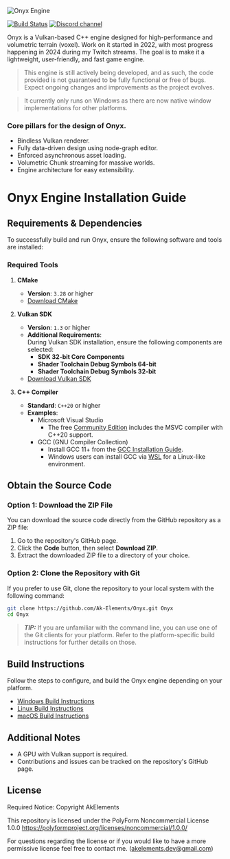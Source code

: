 ![Onyx Engine](https://github.com/user-attachments/assets/3580f4a8-11dc-4d0f-a9ea-1cfb58032908)

[![Build Status](https://github.com/Ak-Elements/onyx/workflows/build/badge.svg)](https://github.com/Ak-Elements/Onyx/actions)
[![Discord channel](https://img.shields.io/discord/1330597613724106934?logo=discord)](https://discord.gg/JNsuFAeP6z)

Onyx is a Vulkan-based C++ engine designed for high-performance and volumetric terrain (voxel). Work on it started in 2022, with most progress happening in 2024 during my Twitch streams.
The goal is to make it a lightweight, user-friendly, and fast game engine.

> This engine is still actively being developed, and as such, the code provided is not guaranteed to be fully functional or free of bugs. Expect ongoing changes and improvements as the project evolves.

> It currently only runs on Windows as there are now native window implementations for other platforms.

### Core pillars for the design of Onyx.
- Bindless Vulkan renderer.
- Fully data-driven design using node-graph editor.
- Enforced asynchronous asset loading.
- Volumetric Chunk streaming for massive worlds.
- Engine architecture for easy extensibility.

# Onyx Engine Installation Guide

## Requirements & Dependencies
To successfully build and run Onyx, ensure the following software and tools are installed:

### Required Tools
1. **CMake**  
   - **Version**: `3.28` or higher  
   - [Download CMake](https://cmake.org/download/)

2. **Vulkan SDK**  
   - **Version**: `1.3` or higher  
   - **Additional Requirements**:  
     During Vulkan SDK installation, ensure the following components are selected:  
     - **SDK 32-bit Core Components**  
     - **Shader Toolchain Debug Symbols 64-bit**  
     - **Shader Toolchain Debug Symbols 32-bit**  
   - [Download Vulkan SDK](https://vulkan.lunarg.com/sdk/home)

3. **C++ Compiler**  
   - **Standard**: `C++20` or higher  
   - **Examples**:  
     - Microsoft Visual Studio
         - The free [Community Edition](https://visualstudio.microsoft.com/vs/community/) includes the MSVC compiler with C++20 support.
      - GCC (GNU Compiler Collection)
         - Install GCC 11+ from the [GCC Installation Guide](https://gcc.gnu.org/install/).
         - Windows users can install GCC via [WSL](https://code.visualstudio.com/docs/cpp/config-wsl) for a Linux-like environment.

## Obtain the Source Code

### Option 1: Download the ZIP File

You can download the source code directly from the GitHub repository as a ZIP file:

1. Go to the repository's GitHub page.
2. Click the **Code** button, then select **Download ZIP**.
3. Extract the downloaded ZIP file to a directory of your choice.

### Option 2: Clone the Repository with Git
If you prefer to use Git, clone the repository to your local system with the following command:

```bash
git clone https://github.com/Ak-Elements/Onyx.git Onyx
cd Onyx
```
> **_TIP:_** If you are unfamiliar with the command line, you can use one of the Git clients for your platform.
> Refer to the platform-specific build instructions for further details on those.

## Build Instructions
Follow the steps to configure, and build the Onyx engine depending on your platform.

- [Windows Build Instructions](docs/windows_build.md)
- [Linux Build Instructions](docs/linux_build.md)
- [macOS Build Instructions](docs/macos-build.md)

## Additional Notes

-   A GPU with Vulkan support is required.
-   Contributions and issues can be tracked on the repository's GitHub page.

## License

Required Notice: Copyright AkElements

This repository is licensed under the PolyForm Noncommercial License 1.0.0
https://polyformproject.org/licenses/noncommercial/1.0.0/

For questions regarding the license or if you would like to have a more permissive license feel free to contact me. (akelements.dev@gmail.com)
